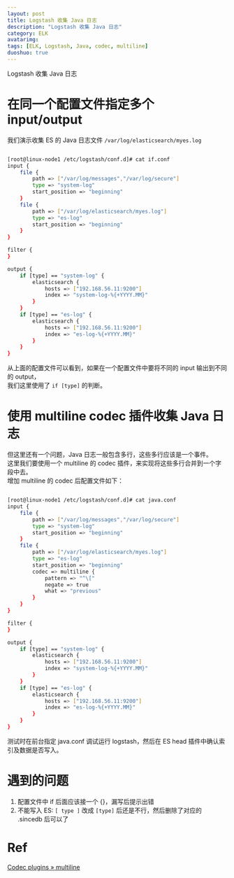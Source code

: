 ```yaml
---
layout: post
title: Logstash 收集 Java 日志
description: "Logstash 收集 Java 日志"
category: ELK
avatarimg:
tags: [ELK, Logstash, Java, codec, multiline]
duoshuo: true
---
```


Logstash 收集 Java 日志

# 在同一个配置文件指定多个 input/output 

我们演示收集 ES 的 Java 日志文件 `/var/log/elasticsearch/myes.log`

```bash

[root@linux-node1 /etc/logstash/conf.d]# cat if.conf 
input {
    file {
        path => ["/var/log/messages","/var/log/secure"]
        type => "system-log"
        start_position => "beginning"
    }
    file {
        path => ["/var/log/elasticsearch/myes.log"]
        type => "es-log"
        start_position => "beginning"
    }
}

filter {
}

output {
    if [type] == "system-log" {
        elasticsearch {
            hosts => ["192.168.56.11:9200"]
            index => "system-log-%{+YYYY.MM}"
        }
    }
    if [type] == "es-log" {
        elasticsearch {
            hosts => ["192.168.56.11:9200"]
            index => "es-log-%{+YYYY.MM}"
        }
    }
}

```   

从上面的配置文件可以看到，如果在一个配置文件中要将不同的 input 输出到不同的 output，  
我们这里使用了 `if [type]` 的判断。  

# 使用 multiline codec 插件收集 Java 日志

但这里还有一个问题，Java 日志一般包含多行，这些多行应该是一个事件。  
这里我们要使用一个 multiline 的 codec 插件，来实现将这些多行合并到一个字段中去。  
增加  multiline 的 codec 后配置文件如下：

```bash

[root@linux-node1 /etc/logstash/conf.d]# cat java.conf 
input {
    file {
        path => ["/var/log/messages","/var/log/secure"]
        type => "system-log"
        start_position => "beginning"
    }
    file {
        path => ["/var/log/elasticsearch/myes.log"]
        type => "es-log"
        start_position => "beginning"
        codec => multiline {
            pattern => "^\["
            negate => true
            what => "previous"
        }
    }
}

filter {
}

output {
    if [type] == "system-log" {
        elasticsearch {
            hosts => ["192.168.56.11:9200"]
            index => "system-log-%{+YYYY.MM}"
        }
    }
    if [type] == "es-log" {
        elasticsearch {
            hosts => ["192.168.56.11:9200"]
            index => "es-log-%{+YYYY.MM}"
        }
    }
}

```    

测试时在前台指定 java.conf 调试运行 logstash，然后在 ES head 插件中确认索引及数据是否写入。


# 遇到的问题

1. 配置文件中 if 后面应该接一个 {}，漏写后提示出错
2. 不能写入 ES: `[ type ]` 改成 `[type]` 后还是不行，然后删除了对应的 .sincedb 后可以了


# Ref
[Codec plugins » multiline](https://www.elastic.co/guide/en/logstash/current/plugins-codecs-multiline.html)  


